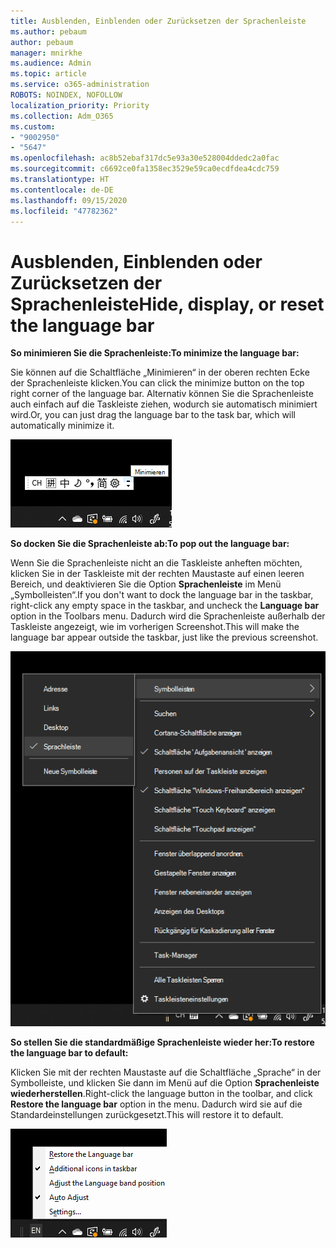 ```yaml
---
title: Ausblenden, Einblenden oder Zurücksetzen der Sprachenleiste
ms.author: pebaum
author: pebaum
manager: mnirkhe
ms.audience: Admin
ms.topic: article
ms.service: o365-administration
ROBOTS: NOINDEX, NOFOLLOW
localization_priority: Priority
ms.collection: Adm_O365
ms.custom:
- "9002950"
- "5647"
ms.openlocfilehash: ac8b52ebaf317dc5e93a30e528004ddedc2a0fac
ms.sourcegitcommit: c6692ce0fa1358ec3529e59ca0ecdfdea4cdc759
ms.translationtype: HT
ms.contentlocale: de-DE
ms.lasthandoff: 09/15/2020
ms.locfileid: "47782362"
---
```

# <a name="hide-display-or-reset-the-language-bar"></a><span data-ttu-id="2dffd-102">Ausblenden, Einblenden oder Zurücksetzen der Sprachenleiste</span><span class="sxs-lookup"><span data-stu-id="2dffd-102">Hide, display, or reset the language bar</span></span>

<span data-ttu-id="2dffd-103">**So minimieren Sie die Sprachenleiste:**</span><span class="sxs-lookup"><span data-stu-id="2dffd-103">**To minimize the language bar:**</span></span>

<span data-ttu-id="2dffd-104">Sie können auf die Schaltfläche „Minimieren“ in der oberen rechten Ecke der Sprachenleiste klicken.</span><span class="sxs-lookup"><span data-stu-id="2dffd-104">You can click the minimize button on the top right corner of the language bar.</span></span> <span data-ttu-id="2dffd-105">Alternativ können Sie die Sprachenleiste auch einfach auf die Taskleiste ziehen, wodurch sie automatisch minimiert wird.</span><span class="sxs-lookup"><span data-stu-id="2dffd-105">Or, you can just drag the language bar to the task bar, which will automatically minimize it.</span></span>

![Minimieren der Sprachenleiste](media/minimize-language-bar.png)

<span data-ttu-id="2dffd-107">**So docken Sie die Sprachenleiste ab:**</span><span class="sxs-lookup"><span data-stu-id="2dffd-107">**To pop out the language bar:**</span></span>

<span data-ttu-id="2dffd-108">Wenn Sie die Sprachenleiste nicht an die Taskleiste anheften möchten, klicken Sie in der Taskleiste mit der rechten Maustaste auf einen leeren Bereich, und deaktivieren Sie die Option **Sprachenleiste** im Menü „Symbolleisten“.</span><span class="sxs-lookup"><span data-stu-id="2dffd-108">If you don't want to dock the language bar in the taskbar, right-click any empty space in the taskbar, and uncheck the **Language bar** option in the Toolbars menu.</span></span> <span data-ttu-id="2dffd-109">Dadurch wird die Sprachenleiste außerhalb der Taskleiste angezeigt, wie im vorherigen Screenshot.</span><span class="sxs-lookup"><span data-stu-id="2dffd-109">This will make the language bar appear outside the taskbar, just like the previous screenshot.</span></span>

![Abdocken der Sprachenleiste](media/pop-out-language-bar.png)

<span data-ttu-id="2dffd-111">**So stellen Sie die standardmäßige Sprachenleiste wieder her:**</span><span class="sxs-lookup"><span data-stu-id="2dffd-111">**To restore the language bar to default:**</span></span>

<span data-ttu-id="2dffd-112">Klicken Sie mit der rechten Maustaste auf die Schaltfläche „Sprache“ in der Symbolleiste, und klicken Sie dann im Menü auf die Option **Sprachenleiste wiederherstellen**.</span><span class="sxs-lookup"><span data-stu-id="2dffd-112">Right-click the language button in the toolbar, and click **Restore the language bar** option in the menu.</span></span> <span data-ttu-id="2dffd-113">Dadurch wird sie auf die Standardeinstellungen zurückgesetzt.</span><span class="sxs-lookup"><span data-stu-id="2dffd-113">This will restore it to default.</span></span>

![Sprachenleiste wiederherstellen](media/restore-language-bar.png)
